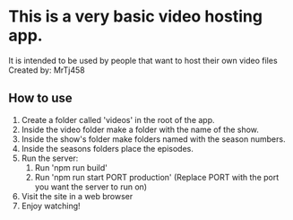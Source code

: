 # This is a very basic video hosting app.

It is intended to be used by people that want to host their own video files
Created by: MrTj458

## How to use

1. Create a folder called 'videos' in the root of the app.
2. Inside the video folder make a folder with the name of the show.
3. Inside the show's folder make folders named with the season numbers.
4. Inside the seasons folders place the episodes.
5. Run the server:
   1. Run 'npm run build'
   2. Run 'npm run start PORT production' (Replace PORT with the port you want the server to run on)
6. Visit the site in a web browser
7. Enjoy watching!
